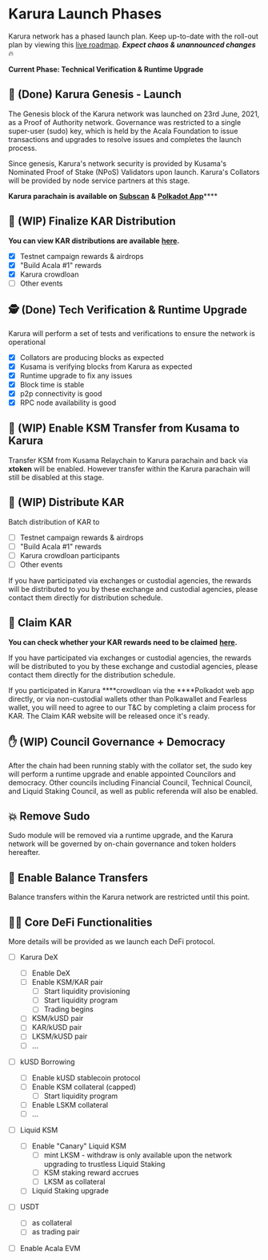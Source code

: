 # Karura Launch Phases

Karura network has a phased launch plan. Keep up-to-date with the roll-out plan by viewing this [live roadmap](https://aca.la/karura-roadmap). _**Expect chaos & unannounced changes**_ 🔥

**Current Phase: Technical Verification & Runtime Upgrade**

## 🚀 \(Done\) Karura Genesis - Launch

The Genesis block of the Karura network was launched on 23rd June, 2021, as a Proof of Authority network. Governance was restricted to a single super-user \(sudo\) key, which is held by the Acala Foundation to issue transactions and upgrades to resolve issues and completes the launch process. 

Since genesis, Karura's network security is provided by Kusama's Nominated Proof of Stake \(NPoS\) Validators upon launch. Karura's Collators will be provided by node service partners at this stage.

**Karura parachain is available on** [**Subscan**](https://karura.subscan.io/) **&** [**Polkadot App**](https://polkadot.js.org/apps/?rpc=wss%3A%2F%2Fkarura.api.onfinality.io%2Fpublic-ws#/explorer)\*\*\*\*

## 🏒 \(WIP\) **Finalize KAR Distribution**

**You can view KAR distributions are available** [**here**](https://distribution.acala.network/)**.**

* [x] Testnet campaign rewards & airdrops
* [x] "Build Acala \#1" rewards
* [x] Karura crowdloan
* [ ] Other events

## 🕵️ \(Done\) Tech Verification & Runtime Upgrade 

Karura will perform a set of tests and verifications to ensure the network is operational

* [x] Collators are producing blocks as expected
* [x] Kusama is verifying blocks from Karura as expected
* [x] Runtime upgrade to fix any issues
* [x] Block time is stable
* [x] p2p connectivity is good
* [x] RPC node availability is good

## 🤹 \(WIP\) Enable KSM Transfer from Kusama to Karura

Transfer KSM from Kusama Relaychain to Karura parachain and back via **xtoken** will be enabled. However transfer within the Karura parachain will still be disabled at this stage.

## 🎯 \(WIP\) Distribute KAR

Batch distribution of KAR to 

* [ ] Testnet campaign rewards & airdrops
* [ ] "Build Acala \#1" rewards
* [ ] Karura crowdloan participants
* [ ] Other events 

If you have participated via exchanges or custodial agencies, the rewards will be distributed to you by these exchange and custodial agencies, please contact them directly for distribution schedule. 

## 🎁 Claim KAR

**You can check whether your KAR rewards need to be claimed** [**here**](https://distribution.acala.network/)**.**

If you have participated via exchanges or custodial agencies, the rewards will be distributed to you by these exchange and custodial agencies, please contact them directly for the distribution schedule. 

If you participated in Karura ****crowdloan via the ****Polkadot web app directly, or via non-custodial wallets other than Polkawallet and Fearless wallet, you will need to agree to our T&C by completing a claim process for KAR. The Claim KAR website will be released once it's ready.

## ✋ \(WIP\) Council Governance + Democracy

After the chain had been running stably with the collator set, the sudo key will perform a runtime upgrade and enable appointed Councilors and democracy. Other councils including Financial Council, Technical Council, and Liquid Staking Council, as well as public referenda will also be enabled.  

## 💥 Remove Sudo

Sudo module will be removed via a runtime upgrade, and the Karura network will be governed by on-chain governance and token holders hereafter. 

## 🚃 Enable Balance Transfers

Balance transfers within the Karura network are restricted until this point. 

## 👩‍🌾 Core DeFi Functionalities

More details will be provided as we launch each DeFi protocol. 

* [ ] Karura DeX
  * [ ] Enable DeX
  * [ ] Enable KSM/KAR pair
    * [ ] Start liquidity provisioning
    * [ ] Start liquidity program
    * [ ] Trading begins
  * [ ] KSM/kUSD pair
  * [ ] KAR/kUSD pair
  * [ ] LKSM/kUSD pair
  * [ ] ...
* [ ] kUSD Borrowing
  * [ ] Enable kUSD stablecoin protocol
  * [ ] Enable KSM collateral \(capped\)
    * [ ] Start liquidity program
  * [ ] Enable LSKM collateral
  * [ ] ...
* [ ] Liquid KSM
  * [ ] Enable "Canary" Liquid KSM
    * [ ] mint LKSM - withdraw is only available upon the network upgrading to trustless Liquid Staking
    * [ ] KSM staking reward accrues 
    * [ ] LKSM as collateral
  * [ ] Liquid Staking upgrade
* [ ] USDT
  * [ ] as collateral
  * [ ] as trading pair
* [ ] Enable Acala EVM





